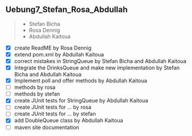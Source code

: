 ## Uebung7_Stefan_Rosa_Abdullah
>+ Stefan Bicha
>+ Rosa Dennig
>+ Abdullah Kaitoua

- [x] create ReadME by Rosa Dennig
- [x] extend pom.xml by Abdullah Kaitoua
- [x] correct mistakes in StringQueue by Stefan Bicha and Abdullah Kaitoua
- [x] Integrate the DrinksQueue and make new implementation by Stefan Bicha and Abdullah Kaitoua
- [x] Implement poll and offer methods by Abdullah Kaitoua
- [ ] methods by rosa
- [ ] methods by stefan
- [x] create  JUnit tests for StringQueue by Abdullah Kaitoua
- [ ] create JUnit tests for ... by rosa
- [ ] create JUnit tests for ... by stefan
- [x] add DoubleQueue class by Abdullah Kaitoua
- [ ] maven site documentation